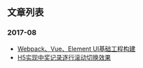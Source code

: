 ## 文章列表

### 2017-08
* [Webpack、Vue、Element UI基础工程构建](https://github.com/duguyue/blog/issues/1)
 
* [H5实现中奖记录逐行滚动切换效果]()
